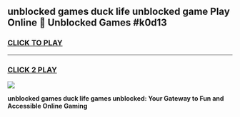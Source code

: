 
## unblocked games duck life unblocked game Play Online 👋 Unblocked Games #k0d13
<h3>
<a href="https://premium.freeplayer.one?title=unblocked_games_duck_life&ref=21F">CLICK TO PLAY</a></h3>
<hr>

<h3>
<a href="https://premium.freeplayer.one?title=unblocked_games_duck_life&ref=21F">CLICK 2 PLAY</a>
  
</h3>

<a href="https://premium.freeplayer.one?title=unblocked_games_duck_life&ref=21F/"><img src="https://clearcache.store/games.png"></a>


**unblocked games duck life games unblocked: Your Gateway to Fun and Accessible Online Gaming**
